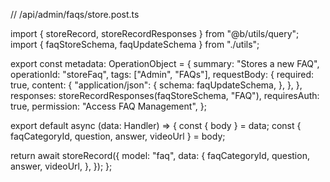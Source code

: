 // /api/admin/faqs/store.post.ts

import { storeRecord, storeRecordResponses } from "@b/utils/query";
import { faqStoreSchema, faqUpdateSchema } from "./utils";

export const metadata: OperationObject = {
  summary: "Stores a new FAQ",
  operationId: "storeFaq",
  tags: ["Admin", "FAQs"],
  requestBody: {
    required: true,
    content: {
      "application/json": {
        schema: faqUpdateSchema,
      },
    },
  },
  responses: storeRecordResponses(faqStoreSchema, "FAQ"),
  requiresAuth: true,
  permission: "Access FAQ Management",
};

export default async (data: Handler) => {
  const { body } = data;
  const { faqCategoryId, question, answer, videoUrl } = body;

  return await storeRecord({
    model: "faq",
    data: {
      faqCategoryId,
      question,
      answer,
      videoUrl,
    },
  });
};
